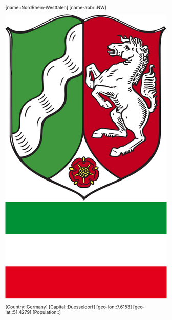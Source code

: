 ﻿---
location: [51.4279,7.6153]
type: State
SpocWebEntityId: 36020
isDeleted: false
Confidential: public
tags:
- geo/State

---
[name::NordRhein-Westfalen]
[name-abbr::NW]

![Coat_of_arms_of_North_Rhine-Westfalia](geo/Continent/Europe/Germany/NordRhein-Westfahlen/Coat_of_arms_of_North_Rhine-Westfalia.svg)
![Flag_of_North_Rhine-Westphalia](geo/Continent/Europe/Germany/NordRhein-Westfahlen/Flag_of_North_Rhine-Westphalia.svg)

[Country::[Germany](geo/Continent/Europe/Germany.md)]
[Capital::[Duesseldorf](geo/Continent/Europe/Germany/NordRhein-Westfahlen/Duesseldorf.md)]
[geo-lon::7.6153]
[geo-lat::51.4279]
[Population::]

